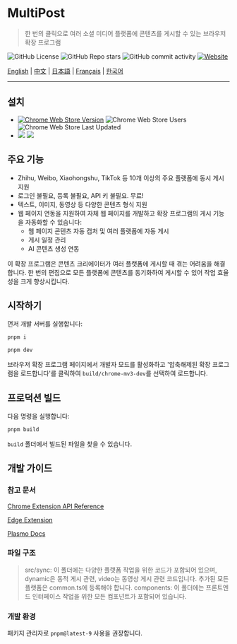 # MultiPost

> 한 번의 클릭으로 여러 소셜 미디어 플랫폼에 콘텐츠를 게시할 수 있는 브라우저 확장 프로그램

![GitHub License](https://img.shields.io/github/license/leaper-one/MultiPost-Extension) ![GitHub Repo stars](https://img.shields.io/github/stars/leaper-one/MultiPost-Extension) ![GitHub commit activity](https://img.shields.io/github/commit-activity/m/leaper-one/MultiPost-Extension) [![Website](https://img.shields.io/website?url=https%3A%2F%2Fmultipost.app)](https://multipost.app)

[English](../README.md) | [中文](README-zh.md) | [日本語](README-jp.md) | [Français](README-fr.md) | [한국어](README-kr.md)

---

## 설치

- [![Chrome Web Store Version](https://img.shields.io/chrome-web-store/v/dhohkaclnjgcikfoaacfgijgjgceofih)](https://chromewebstore.google.com/detail/multipost/dhohkaclnjgcikfoaacfgijgjgceofih) ![Chrome Web Store Users](https://img.shields.io/chrome-web-store/users/dhohkaclnjgcikfoaacfgijgjgceofih) ![Chrome Web Store Last Updated](https://img.shields.io/chrome-web-store/last-updated/dhohkaclnjgcikfoaacfgijgjgceofih)
- [![](https://img.shields.io/badge/dynamic/json?label=edge%20add-on&prefix=v&query=%24.version&url=https%3A%2F%2Fmicrosoftedge.microsoft.com%2Faddons%2Fgetproductdetailsbycrxid%2Fckoiphiceimehjkolnfffgbmihoppgjg)](https://microsoftedge.microsoft.com/addons/detail/multipost/ckoiphiceimehjkolnfffgbmihoppgjg) [![](https://img.shields.io/badge/dynamic/json?label=users&query=%24.activeInstallCount&url=https%3A%2F%2Fmicrosoftedge.microsoft.com%2Faddons%2Fgetproductdetailsbycrxid%2Fckoiphiceimehjkolnfffgbmihoppgjg)](https://microsoftedge.microsoft.com/addons/detail/multipost/ckoiphiceimehjkolnfffgbmihoppgjg)

## 주요 기능

- Zhihu, Weibo, Xiaohongshu, TikTok 등 10개 이상의 주요 플랫폼에 동시 게시 지원
- 로그인 불필요, 등록 불필요, API 키 불필요. 무료!
- 텍스트, 이미지, 동영상 등 다양한 콘텐츠 형식 지원
- 웹 페이지 연동을 지원하여 자체 웹 페이지를 개발하고 확장 프로그램의 게시 기능을 자동화할 수 있습니다:
  - 웹 페이지 콘텐츠 자동 캡처 및 여러 플랫폼에 자동 게시
  - 게시 일정 관리
  - AI 콘텐츠 생성 연동

이 확장 프로그램은 콘텐츠 크리에이터가 여러 플랫폼에 게시할 때 겪는 어려움을 해결합니다. 한 번의 편집으로 모든 플랫폼에 콘텐츠를 동기화하여 게시할 수 있어 작업 효율성을 크게 향상시킵니다.

## 시작하기

먼저 개발 서버를 실행합니다:

```bash
pnpm i

pnpm dev
```

브라우저 확장 프로그램 페이지에서 개발자 모드를 활성화하고 '압축해제된 확장 프로그램을 로드합니다'를 클릭하여 `build/chrome-mv3-dev`를 선택하여 로드합니다.

## 프로덕션 빌드

다음 명령을 실행합니다:

```bash
pnpm build
```

`build` 폴더에서 빌드된 파일을 찾을 수 있습니다.

## 개발 가이드

### 참고 문서

[Chrome Extension API Reference](https://developer.chrome.com/docs/extensions/reference/api)

[Edge Extension](https://learn.microsoft.com/en-us/microsoft-edge/extensions-chromium/)

[Plasmo Docs](https://docs.plasmo.com/)

### 파일 구조

> src/sync: 이 폴더에는 다양한 플랫폼 작업을 위한 코드가 포함되어 있으며, dynamic은 동적 게시 관련, video는 동영상 게시 관련 코드입니다. 추가된 모든 플랫폼은 common.ts에 등록해야 합니다.
> components: 이 폴더에는 프론트엔드 인터페이스 작업을 위한 모든 컴포넌트가 포함되어 있습니다.

### 개발 환경

패키지 관리자로 `pnpm@latest-9` 사용을 권장합니다. 